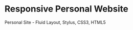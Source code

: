 Responsive Personal Website
===========================

Personal Site - Fluid Layout, Stylus, CSS3, HTML5
